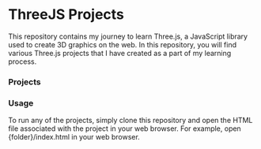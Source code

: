# ThreeJS Projects

This repository contains my journey to learn Three.js, a JavaScript library used to create 3D graphics on the web. In this repository, you will find various Three.js projects that I have created as a part of my learning process.

### Projects

### Usage

To run any of the projects, simply clone this repository and open the HTML file associated with the project in your web browser. For example, open {folder}/index.html in your web browser.
